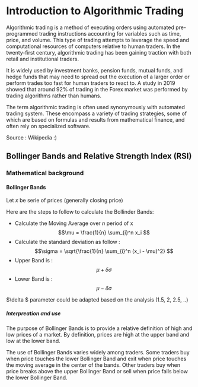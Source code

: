 # Introduction to Algorithmic Trading

Algorithmic trading is a method of executing orders using automated pre-programmed trading instructions accounting for variables such as time, price, and volume. This type of trading attempts to leverage the speed and computational resources of computers relative to human traders. In the twenty-first century, algorithmic trading has been gaining traction with both retail and institutional traders. 

It is widely used by investment banks, pension funds, mutual funds, and hedge funds that may need to spread out the execution of a larger order or perform trades too fast for human traders to react to. A study in 2019 showed that around 92% of trading in the Forex market was performed by trading algorithms rather than humans.

The term algorithmic trading is often used synonymously with automated trading system. These encompass a variety of trading strategies, some of which are based on formulas and results from mathematical finance, and often rely on specialized software.

Source : Wikipedia :)

## Bollinger Bands and Relative Strength Index (RSI)

### Mathematical background

#### Bollinger Bands

Let $x$ be serie of prices (generally closing price)

Here are the steps to follow to calculate the Bollinder Bands:

* Calculate the Moving Average over *n* period of x 
$$\mu = \frac{1}{n} \sum_{i}^n x_i $$
* Calculate the standard deviation as follow :
$$\sigma = \sqrt{\frac{1}{n} \sum_{i}^n (x_i - \mu)^2} $$
* Upper Band is :
$$\mu + \delta \sigma $$
* Lower Band is :
$$\mu - \delta \sigma $$

$\delta $ parameter could be adapted based on the analysis (1.5, 2, 2.5, ..)

##### Interpreation and use

The purpose of Bollinger Bands is to provide a relative definition of high and low prices of a market. By definition, prices are high at the upper band and low at the lower band.

The use of Bollinger Bands varies widely among traders. Some traders buy when price touches the lower Bollinger Band and exit when price touches the moving average in the center of the bands. Other traders buy when price breaks above the upper Bollinger Band or sell when price falls below the lower Bollinger Band.